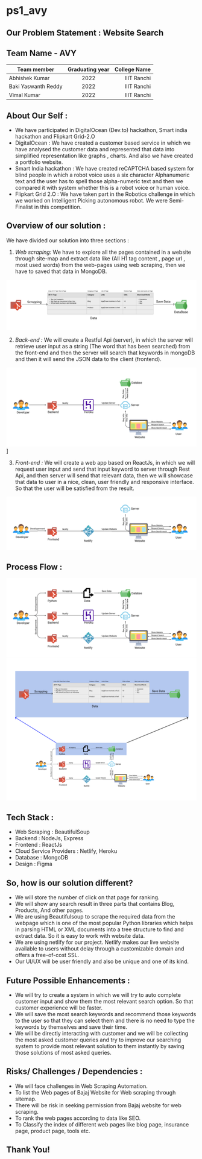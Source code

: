 # ps1_avy

## Our Problem Statement : Website Search

## Team Name - AVY

| Team member         | Graduating year | College Name |
| ------------------- | :-------------: | -----------: |
| Abhishek Kumar      |      2022       |  IIIT Ranchi |
| Baki Yaswanth Reddy |      2022       |  IIIT Ranchi |
| Vimal Kumar         |      2022       |  IIIT Ranchi |

## About Our Self :

- We have participated in DigitalOcean (Dev.to) hackathon, Smart india hackathon and Flipkart Grid-2.O
- DigitalOcean : We have created a customer based service in which we have analysed the customer data and represented that data into simplified representation like graphs , charts. And also we have created a portfolio website.
- Smart India hackathon : We have created reCAPTCHA based system for blind people in which a robot voice uses a six character Alphanumeric text and the user has to spell those alpha-numeric text and then we compared it with system whether this is a robot voice or human voice.
- Flipkart Grid 2.O : We have taken part in the Robotics challenge in which we worked on Intelligent Picking autonomous robot. We were Semi-Finalist in this competition.

## Overview of our solution :

We have divided our solution into three sections :

1. _Web scraping:_ We have to explore all the pages contained in a website through site-map and extract data like (All H1 tag content , page url , most used words) from the web-pages using web scraping, then we have to saved that data in MongoDB.

![Scrapping](/assets/scrapping.png)

2. _Back-end :_ We will create a Restful Api (server), in which the server will retrieve user input as a string (The word that has been searched) from the front-end and then the server will search that keywords in mongoDB and then it will send the JSON data to the client (frontend).

![Back-end](/assets/backend.png)]

3. _Front-end :_ We will create a web app based on ReactJs, in which we will request user input and send that input keyword to server through Rest Api, and then server will send that relevant data, then we will showcase that data to user in a nice, clean, user friendly and responsive interface. So that the user will be satisfied from the result.

![Front-end](/assets/frontend.png)

## Process Flow :

![Process Flow](/assets/process-flow.png)
![Process Flow](/assets/process-flow-2.png)

## Tech Stack :

- Web Scraping : BeautifulSoup
- Backend : NodeJs, Express
- Frontend : ReactJs
- Cloud Service Providers : Netlify, Heroku
- Database : MongoDB
- Design : Figma

## So, how is our solution different?

- We will store the number of click on that page for ranking.
- We will show any search result in three parts that contains Blog, Products, And other pages.
- We are using Beautifulsoup to scrape the required data from the webpage which is one of the most popular Python libraries which helps in parsing HTML or XML documents into a tree structure to find and extract data. So it is easy to work with website data.
- We are using netlify for our project. Netlify makes our live website available to users without delay through a customizable domain and offers a free-of-cost SSL.
- Our UI/UX will be user friendly and also be unique and one of its kind.

## Future Possible Enhancements :

- We will try to create a system in which we will try to auto complete customer input and show them the most relevant search option. So that customer experience will be faster.
- We will save the most search keywords and recommend those keywords to the user so that they can select them and there is no need to type the keywords by themselves and save their time.
- We will be directly interacting with customer and we will be collecting the most asked customer queries and try to improve our searching system to provide most relevant solution to them instantly by saving those solutions of most asked queries.

## Risks/ Challenges / Dependencies :

- We will face challenges in Web Scraping Automation.
- To list the Web pages of Bajaj Website for Web scraping through sitemap.
- There will be risk in seeking permission from Bajaj website for web scraping.
- To rank the web pages according to data like SEO.
- To Classify the index of different web pages like blog page, insurance page, product page, tools etc.

## Thank You!

